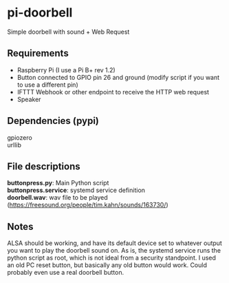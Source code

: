 # pi-doorbell
Simple doorbell with sound + Web Request

## Requirements
 - Raspberry Pi (I use a Pi B+ rev 1.2)
 - Button connected to GPIO pin 26 and ground (modify script if you want to use a different pin)
 - IFTTT Webhook or other endpoint to receive the HTTP web request
 - Speaker

## Dependencies (pypi)
gpiozero  
urllib

## File descriptions
**buttonpress.py**: Main Python script  
**buttonpress.service**: systemd service definition  
**doorbell.wav**: wav file to be played (https://freesound.org/people/tim.kahn/sounds/163730/)  

## Notes
ALSA should be working, and have its default device set to whatever output you want to play the doorbell sound on.
As is, the systemd service runs the python script as root, which is not ideal from a security standpoint.
I used an old PC reset button, but basically any old button would work. Could probably even use a real doorbell button.
